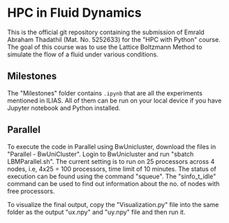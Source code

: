 # HPC in Fluid Dynamics
This is the official git repository containing the submission of Emrald Abraham Thadathil (Mat. No. 5252633) for the "HPC with Python" course. The goal of this course was to use the Lattice Boltzmann Method to simulate the flow of a fluid under various conditions.

## Milestones

The "Milestones" folder contains `.ipynb`  that are all the experiments mentioned in ILIAS. All of them can be run on your local device if you have Jupyter notebook and Python installed.

## Parallel

To execute the code in Parallel using BwUnicluster, download the files in "Parallel - BwUniCluster". Login to BwUnicluster and run "sbatch LBMParallel.sh". The current setting is to run on 25 processors across 4 nodes, i.e, 4x25 = 100 processors, time limit of 10 minutes. The status of execution can be found using the command "squeue". The "sinfo_t_idle" command can be used to find out information about the no. of nodes with free processors.

To visualize the final output, copy the "Visualization.py" file into the same folder as the output "ux.npy" and "uy.npy" file and then run it. 

